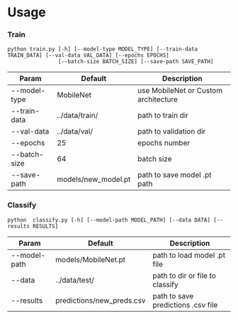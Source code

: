 # Usage

### Train

~~~~~~
python train.py [-h] [--model-type MODEL_TYPE] [--train-data TRAIN_DATA] [--val-data VAL_DATA] [--epochs EPOCHS]
                [--batch-size BATCH_SIZE] [--save-path SAVE_PATH]
~~~~~~

| Param | Default | Description |
|-------|---------|-------------|
| --model-type | MobileNet | use MobileNet or Custom architecture |
| --train-data | ../data/train/ | path to train dir |
| --val-data | ../data/val/ | path to validation dir |
| --epochs | 25 | epochs number |
| --batch-size | 64 | batch size |
| --save-path | models/new_model.pt | path to save model .pt path |

### Classify

~~~~~~
python  classify.py [-h] [--model-path MODEL_PATH] [--data DATA] [--results RESULTS]
~~~~~~

| Param | Default | Description |
|-------|---------|-------------|
| --model-path | models/MobileNet.pt | path to load model .pt file |
| --data | ../data/test/ | path to dir or file to classify |
| --results | predictions/new_preds.csv | path to save predictions .csv file |
